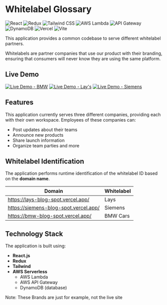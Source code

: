 # Whitelabel Glossary

![React](https://img.shields.io/badge/React-20232A?style=for-the-badge&logo=react&logoColor=61DAFB)
![Redux](https://img.shields.io/badge/Redux-764ABC?style=for-the-badge&logo=redux&logoColor=white)
![Tailwind CSS](https://img.shields.io/badge/Tailwind_CSS-38B2AC?style=for-the-badge&logo=tailwind-css&logoColor=white)
![AWS Lambda](https://img.shields.io/badge/AWS_Lambda-FF9900?style=for-the-badge&logo=aws-lambda&logoColor=white)
![API Gateway](https://img.shields.io/badge/AWS_API_Gateway-FF4F8B?style=for-the-badge&logo=amazon-aws&logoColor=white)
![DynamoDB](https://img.shields.io/badge/AWS_DynamoDB-4053D6?style=for-the-badge&logo=amazon-dynamodb&logoColor=white)
![Vercel](https://img.shields.io/badge/Vercel-000000?style=for-the-badge&logo=vercel&logoColor=white)
![Vite](https://img.shields.io/badge/Vite-646CFF?style=for-the-badge&logo=vite&logoColor=white)



This application provides a common codebase to serve different whitelabel partners.

Whitelabels are partner companies that use our product with their branding, ensuring that consumers will never know they are using the same platform.

## Live Demo
[![Live Demo - BMW](https://img.shields.io/badge/Live%20Demo-BMW-blue?logo=bmw&logoColor=white&style=for-the-badge)](https://bmw-blog-spot.vercel.app/)
[![Live Demo - Lay's](https://img.shields.io/badge/Live%20Demo-Lay's-red?logo=lays&logoColor=white&style=for-the-badge&color=F70000)](https://lays-blog-spot.vercel.app/)
[![Live Demo - Siemens](https://img.shields.io/badge/Live%20Demo-Siemens-tint?logo=siemens&logoColor=white&style=for-the-badge)](https://siemens-blog-spot.vercel.app/)

## Features

This application currently serves three different companies, providing each with their own workspace. Employees of these companies can:
- Post updates about their teams
- Announce new products
- Share launch information
- Organize team parties and more

## Whitelabel Identification

The application performs runtime identification of the whitelabel ID based on the **domain name**.

|**Domain**| **Whitelabel**  |
| ------------ | ------------ |
|   https://lays-blog-spot.vercel.app/ |   Lays|
|  https://siemens-blog-spot.vercel.app/ |   Siemens|
|   https://bmw-blog-spot.vercel.app/ |   BMW Cars|



## Technology Stack

The application is built using:

- **React.js**
- **Redux**
- **Tailwind**
- **AWS Serverless**
  - AWS Lambda
  - AWS API Gateway
  - DynamoDB (database)
 
Note: These Brands are just for example, not the live site 


